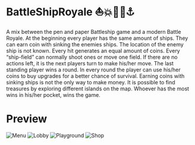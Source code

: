 # BattleShipRoyale :boat:💥:gun::ship::anchor: 
A mix between the pen and paper Battleship game and a modern Battle Royale.
At the beginning every player has the same amount of ships. They can earn coin with sinking the enemies ships. The location of the enemy ship is not known.  Every hit generates an equal amount of coins. Every “ship-field” can normally shoot ones or move one field. If there are no actions left, it is the next players turn to make his/her move.
The last standing player wins a round. In every round the player can use his/her coins to buy upgrades for a better chance of survival.
Earning coins with sinking ships is not the only way to make money. It is possible to find treasures by exploring different islands on the map.
Whoever has the most wins in his/her pocket, wins the game.

# Preview


![Menu](https://i.postimg.cc/4dRVWvkJ/Screenshot-2021-01-27-React-App.png)
![Lobby](https://i.postimg.cc/1zqD0CdC/Screenshot-2021-01-27-React-App-1.png)
![Playground](https://i.postimg.cc/4dRVWvkJ/Screenshot-2021-01-27-React-App-2.png)
![Shop](https://i.postimg.cc/4dRVWvkJ/Screenshot-2021-01-27-React-App-3.png)






